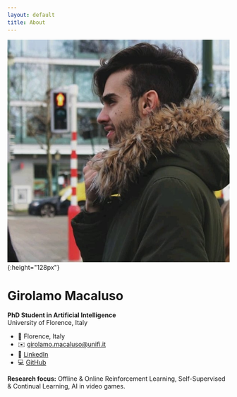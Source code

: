 ```yaml
---
layout: default
title: About
---
```


![Photo of Girolamo](/assets/image.jpg){:height="128px"}

# Girolamo Macaluso

**PhD Student in Artificial Intelligence**  
University of Florence, Italy

- 📍 Florence, Italy  
- ✉️ [girolamo.macaluso@unifi.it](mailto:girolamo.macaluso@unifi.it)  
- 🔗 [LinkedIn](https://linkedin.com/in/girolamo-macaluso-b50571164)  
- 💻 [GitHub](https://github.com/ganjiro)

**Research focus:** Offline & Online Reinforcement Learning, Self-Supervised & Continual Learning, AI in video games.
